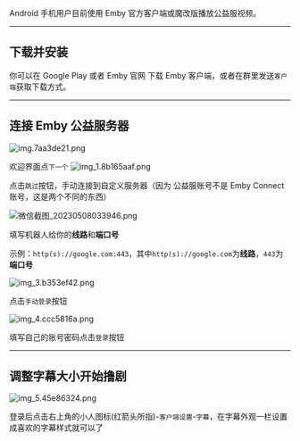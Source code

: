 
Android 手机用户目前使用 Emby 官方客户端或魔改版播放公益服视频。
* * *
## 下载并安装
你可以在 Google Play 或者 Emby 官网 下载 Emby 客户端，或者在群里发送`客户端`获取下载方式。
* * *
## 连接 Emby 公益服务器
![img.7aa3de21.png](../../../_resources/img.7aa3de21.png)

欢迎界面点`下一个`
![img_1.8b165aaf.png](../../../_resources/img_1.8b165aaf.png)

点击`跳过`按钮，手动连接到自定义服务器（因为 公益服账号不是 Emby Connect 账号，这是两个不同的东西）

![微信截图_20230508033946.png](../../../_resources/微信截图_20230508033946.png)

填写机器人给你的**线路**和**端口号**

示例：`http(s)://google.com:443`，其中`http(s)://google.com`为**线路**，`443`为**端口号**

![img_3.b353ef42.png](../../../_resources/img_3.b353ef42.png)

点击`手动登录`按钮

![img_4.ccc5816a.png](../../../_resources/img_4.ccc5816a.png)

填写自己的账号密码点击`登录`按钮
* * *
## 调整字幕大小开始撸剧

![img_5.45e86324.png](../../../_resources/img_5.45e86324.png)

登录后点击右上角的小人图标(红箭头所指)-`客户端设置`-`字幕`，在字幕外观一栏设置成喜欢的字幕样式就可以了